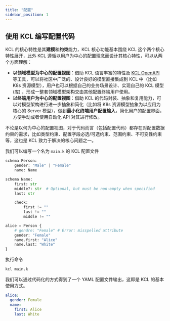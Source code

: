 ```yaml
---
title: "配置"
sidebar_position: 1
---
```


## 使用 KCL 编写配置代码

KCL 的核心特性是其**建模**和**约束**能力，KCL 核心功能基本围绕 KCL 这个两个核心特性展开，此外 KCL 遵循以用户为中心的配置理念而设计其核心特性，可以从两个方面理解：

- **以领域模型为中心的配置视图**：借助 KCL 语言丰富的特性及 [KCL OpenAPI](https://kcl-lang.io/docs/tools/cli/openapi/) 等工具，可以将社区中广泛的、设计良好的模型直接集成到 KCL 中（比如 K8s 资源模型），用户也可以根据自己的业务场景设计、实现自己的 KCL 模型 (库) ，形成一整套领域模型架构交由其他配置终端用户使用。
- **以终端用户为中心的配置视图**：借助 KCL 的代码封装、抽象和复用能力，可以对模型架构进行进一步抽象和简化（比如将 K8s 资源模型抽象为以应用为核心的 Server 模型），做到**最小化终端用户配置输入**，简化用户的配置界面，方便手动或者使用自动化 API 对其进行修改。

不论是以何为中心的配置视图，对于代码而言（包括配置代码）都存在对配置数据约束的需求，比如类型约束、配置字段必选/可选约束、范围约束、不可变性约束等，这也是 KCL 致力于解决的核心问题之一。

我们可以编写一个名为 `main.k` 的 KCL 配置文件

```python
schema Person:
    gender: "Male" | "Female"
    name: Name

schema Name:
    first: str
    middle?: str  # Optional, but must be non-empty when specified
    last: str

    check:
        first != ""
        last != ""
        middle != ""

alice = Person {
    # gendre: "Female" # Error: misspelled attribute
    gender: "Female"
    name.first: "Alice"
    name.last: "White"
}
```

执行命令

```bash
kcl main.k
```

我们可以通过代码化的方式得到了一个 YAML 配置文件输出，这即是 KCL 的基本使用方式。

```yaml
alice:
  gender: Female
  name:
    first: Alice
    last: White
```
